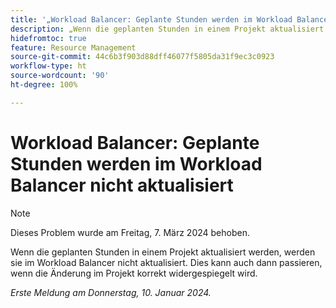 ```yaml
---
title: '„Workload Balancer: Geplante Stunden werden im Workload Balancer nicht aktualisiert“'
description: „Wenn die geplanten Stunden in einem Projekt aktualisiert werden, werden sie im Workload Balancer nicht aktualisiert. Dies kann auch dann passieren, wenn die Änderung im Projekt korrekt widergespiegelt wird.“
hidefromtoc: true
feature: Resource Management
source-git-commit: 44c6b3f903d88dff46077f5805da31f9ec3c0923
workflow-type: ht
source-wordcount: '90'
ht-degree: 100%

---
```



# Workload Balancer: Geplante Stunden werden im Workload Balancer nicht aktualisiert

>[!NOTE]
>
>Dieses Problem wurde am Freitag, 7. März 2024 behoben.

Wenn die geplanten Stunden in einem Projekt aktualisiert werden, werden sie im Workload Balancer nicht aktualisiert. Dies kann auch dann passieren, wenn die Änderung im Projekt korrekt widergespiegelt wird.

_Erste Meldung am Donnerstag, 10. Januar 2024._
